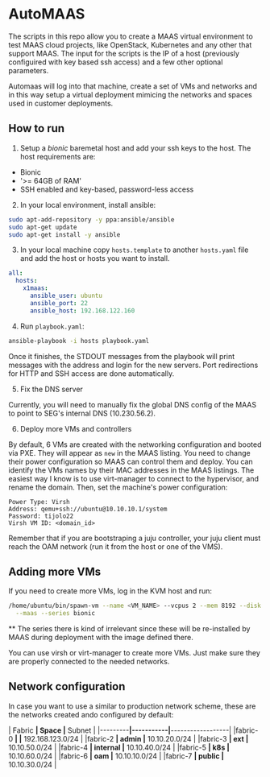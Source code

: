 # AutoMAAS

The scripts in this repo allow you to create a MAAS virtual environment to test
MAAS cloud projects, like OpenStack, Kubernetes and any other that support MAAS.
The input for the scripts is the IP of a host (previously configuired with key
based ssh access) and a few other optional parameters.

Automaas will log into that machine, create a set of VMs and networks and in
this way setup a virtual deployment mimicing the networks and spaces used in
customer deployments.

## How to run

1. Setup a *bionic* baremetal host and add your ssh keys to the host. The host
requirements are:

- Bionic
- '>= 64GB of RAM'
- SSH enabled and key-based, password-less access

2. In your local environment, install ansible:

```sh
sudo apt-add-repository -y ppa:ansible/ansible
sudo apt-get update
sudo apt-get install -y ansible
```

3. In your local machine copy `hosts.template` to another `hosts.yaml` file and
add the host or hosts you want to install.

```yaml
all:
  hosts:
    x1maas:
      ansible_user: ubuntu
      ansible_port: 22
      ansible_host: 192.168.122.160
```

4. Run `playbook.yaml`:

```sh
ansible-playbook -i hosts playbook.yaml
```

Once it finishes, the STDOUT messages from the playbook will print messages
with the address and login for the new servers. Port redirections for HTTP and
SSH access are done automatically.

5. Fix the DNS server

Currently, you will need to manually fix the global DNS config of the MAAS to
point to SEG's internal DNS (10.230.56.2).

6. Deploy more VMs and controllers

By default, 6 VMs are created with the networking configuration and booted via
PXE. They will appear as `new` in the MAAS listing. You need to change their
power configuration so MAAS can control them and deploy. You can identify the
VMs names by their MAC addresses in the MAAS listings. The easiest way I know
is to use virt-manager to connect to the hypervisor, and rename the domain.
Then, set the machine's power configuration:

```
Power Type: Virsh
Address: qemu+ssh://ubuntu@10.10.10.1/system
Password: tijolo22
Virsh VM ID: <domain_id>
```

Remember that if you are bootstraping a juju controller, your juju
client must reach the OAM network (run it from the host or one of the VMS).

## Adding more VMs

If you need to create more VMs, log in the KVM host and run:

```sh
/home/ubuntu/bin/spawn-vm --name <VM_NAME> --vcpus 2 --mem 8192 --disk 60  \
  --maas --series bionic
```

** The series there is kind of irrelevant since these will be re-installed by
MAAS during deployment with the image defined there.

You can use virsh or virt-manager to create more VMs. Just make sure they are
properly connected to the needed networks.

## Network configuration

In case you want to use a similar to production network scheme, these are the
networks created ando configured by default:

| Fabric  **|   Space   |**    Subnet        |
|---------**|-----------|**------------------|
|fabric-0 **|           |** 192.168.123.0/24 |
|fabric-2 **| admin     |** 10.10.20.0/24    |
|fabric-3 **| ext       |** 10.10.50.0/24    |
|fabric-4 **| internal  |** 10.10.40.0/24    |
|fabric-5 **| k8s       |** 10.10.60.0/24    |
|fabric-6 **| oam       |** 10.10.10.0/24    |
|fabric-7 **| public    |** 10.10.30.0/24    |
